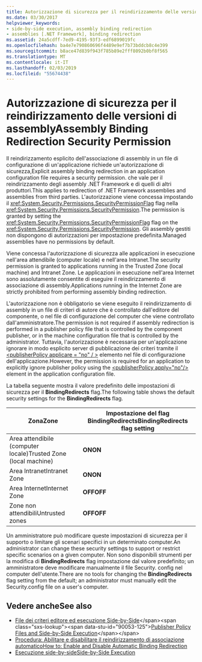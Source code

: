 ```yaml
---
title: Autorizzazione di sicurezza per il reindirizzamento delle versioni di assembly
ms.date: 03/30/2017
helpviewer_keywords:
- side-by-side execution, assembly binding redirection
- assemblies [.NET Framework], binding redirection
ms.assetid: 24a5cdff-7ed9-4195-93f3-edf6899019fc
ms.openlocfilehash: ba4e7e790860696f4489e9ef7b73bddcb8c4e399
ms.sourcegitcommit: b8ace47d839f943f785b89e2fff8092b0bf8f565
ms.translationtype: MT
ms.contentlocale: it-IT
ms.lasthandoff: 02/03/2019
ms.locfileid: "55674438"
---
```

# <a name="assembly-binding-redirection-security-permission"></a><span data-ttu-id="90053-102">Autorizzazione di sicurezza per il reindirizzamento delle versioni di assembly</span><span class="sxs-lookup"><span data-stu-id="90053-102">Assembly Binding Redirection Security Permission</span></span>
<span data-ttu-id="90053-103">Il reindirizzamento esplicito dell'associazione di assembly in un file di configurazione di un'applicazione richiede un'autorizzazione di sicurezza,</span><span class="sxs-lookup"><span data-stu-id="90053-103">Explicit assembly binding redirection in an application configuration file requires a security permission.</span></span> <span data-ttu-id="90053-104">che vale per il reindirizzamento degli assembly .NET Framework e di quelli di altri produttori.</span><span class="sxs-lookup"><span data-stu-id="90053-104">This applies to redirection of .NET Framework assemblies and assemblies from third parties.</span></span> <span data-ttu-id="90053-105">L'autorizzazione viene concessa impostando il <xref:System.Security.Permissions.SecurityPermissionFlag> flag nella <xref:System.Security.Permissions.SecurityPermission>.</span><span class="sxs-lookup"><span data-stu-id="90053-105">The permission is granted by setting the <xref:System.Security.Permissions.SecurityPermissionFlag> flag on the <xref:System.Security.Permissions.SecurityPermission>.</span></span> <span data-ttu-id="90053-106">Gli assembly gestiti non dispongono di autorizzazioni per impostazione predefinita.</span><span class="sxs-lookup"><span data-stu-id="90053-106">Managed assemblies have no permissions by default.</span></span>  
  
 <span data-ttu-id="90053-107">Viene concessa l'autorizzazione di sicurezza alle applicazioni in esecuzione nell'area attendibile (computer locale) e nell'area Intranet.</span><span class="sxs-lookup"><span data-stu-id="90053-107">The security permission is granted to applications running in the Trusted Zone (local machine) and Intranet Zone.</span></span> <span data-ttu-id="90053-108">Le applicazioni in esecuzione nell'area Internet sono assolutamente consentite di eseguire il reindirizzamento di associazione di assembly.</span><span class="sxs-lookup"><span data-stu-id="90053-108">Applications running in the Internet Zone are strictly prohibited from performing assembly binding redirection.</span></span>  
  
 <span data-ttu-id="90053-109">L'autorizzazione non è obbligatorio se viene eseguito il reindirizzamento di assembly in un file di criteri di autore che è controllato dall'editore del componente, o nel file di configurazione del computer che viene controllato dall'amministratore.</span><span class="sxs-lookup"><span data-stu-id="90053-109">The permission is not required if assembly redirection is performed in a publisher policy file that is controlled by the component publisher, or in the machine configuration file that is controlled by the administrator.</span></span> <span data-ttu-id="90053-110">Tuttavia, l'autorizzazione è necessaria per un'applicazione ignorare in modo esplicito server di pubblicazione dei criteri tramite il [ \<publisherPolicy applicare = "no" / >](../../../docs/framework/configure-apps/file-schema/runtime/publisherpolicy-element.md) elemento nel file di configurazione dell'applicazione.</span><span class="sxs-lookup"><span data-stu-id="90053-110">However, the permission is required for an application to explicitly ignore publisher policy using the [\<publisherPolicy apply="no"/>](../../../docs/framework/configure-apps/file-schema/runtime/publisherpolicy-element.md) element in the application configuration file.</span></span>  
  
 <span data-ttu-id="90053-111">La tabella seguente mostra il valore predefinito delle impostazioni di sicurezza per il **BindingRedirects** flag.</span><span class="sxs-lookup"><span data-stu-id="90053-111">The following table shows the default security settings for the **BindingRedirects** flag.</span></span>  
  
|<span data-ttu-id="90053-112">Zona</span><span class="sxs-lookup"><span data-stu-id="90053-112">Zone</span></span>|<span data-ttu-id="90053-113">Impostazione del flag BindingRedirects</span><span class="sxs-lookup"><span data-stu-id="90053-113">BindingRedirects flag setting</span></span>|  
|----------|-----------------------------------|  
|<span data-ttu-id="90053-114">Area attendibile (computer locale)</span><span class="sxs-lookup"><span data-stu-id="90053-114">Trusted Zone (local machine)</span></span>|<span data-ttu-id="90053-115">**ON**</span><span class="sxs-lookup"><span data-stu-id="90053-115">**ON**</span></span>|  
|<span data-ttu-id="90053-116">Area Intranet</span><span class="sxs-lookup"><span data-stu-id="90053-116">Intranet Zone</span></span>|<span data-ttu-id="90053-117">**ON**</span><span class="sxs-lookup"><span data-stu-id="90053-117">**ON**</span></span>|  
|<span data-ttu-id="90053-118">Area Internet</span><span class="sxs-lookup"><span data-stu-id="90053-118">Internet Zone</span></span>|<span data-ttu-id="90053-119">**OFF**</span><span class="sxs-lookup"><span data-stu-id="90053-119">**OFF**</span></span>|  
|<span data-ttu-id="90053-120">Zone non attendibili</span><span class="sxs-lookup"><span data-stu-id="90053-120">Untrusted zones</span></span>|<span data-ttu-id="90053-121">**OFF**</span><span class="sxs-lookup"><span data-stu-id="90053-121">**OFF**</span></span>|  
  
 <span data-ttu-id="90053-122">Un amministratore può modificare queste impostazioni di sicurezza per il supporto o limitare gli scenari specifici in un determinato computer.</span><span class="sxs-lookup"><span data-stu-id="90053-122">An administrator can change these security settings to support or restrict specific scenarios on a given computer.</span></span> <span data-ttu-id="90053-123">Non sono disponibili strumenti per la modifica di **BindingRedirects** flag impostazione dal valore predefinito; un amministratore deve modificare manualmente il file Security. config nel computer dell'utente.</span><span class="sxs-lookup"><span data-stu-id="90053-123">There are no tools for changing the **BindingRedirects** flag setting from the default; an administrator must manually edit the Security.config file on a user's computer.</span></span>  
  
## <a name="see-also"></a><span data-ttu-id="90053-124">Vedere anche</span><span class="sxs-lookup"><span data-stu-id="90053-124">See also</span></span>

- <span data-ttu-id="90053-125">[File dei criteri editore ed esecuzione Side-by-Side](https://docs.microsoft.com/previous-versions/dotnet/netframework-4.0/06d2bae3(v=vs.100))</span><span class="sxs-lookup"><span data-stu-id="90053-125">[Publisher Policy Files and Side-by-Side Execution](https://docs.microsoft.com/previous-versions/dotnet/netframework-4.0/06d2bae3(v=vs.100))</span></span>
- [<span data-ttu-id="90053-126">Procedura: Abilitare e disabilitare il reindirizzamento di associazione automatico</span><span class="sxs-lookup"><span data-stu-id="90053-126">How to: Enable and Disable Automatic Binding Redirection</span></span>](../../../docs/framework/configure-apps/how-to-enable-and-disable-automatic-binding-redirection.md)
- [<span data-ttu-id="90053-127">Esecuzione side-by-side</span><span class="sxs-lookup"><span data-stu-id="90053-127">Side-by-Side Execution</span></span>](../../../docs/framework/deployment/side-by-side-execution.md)
